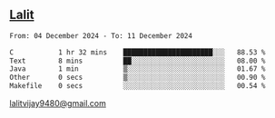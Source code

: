 ## [Lalit](https://lalit.sh)

<!--START_SECTION:waka-->

```txt
From: 04 December 2024 - To: 11 December 2024

C           1 hr 32 mins    ██████████████████████░░░   88.53 %
Text        8 mins          ██░░░░░░░░░░░░░░░░░░░░░░░   08.00 %
Java        1 min           ▒░░░░░░░░░░░░░░░░░░░░░░░░   01.67 %
Other       0 secs          ▒░░░░░░░░░░░░░░░░░░░░░░░░   00.90 %
Makefile    0 secs          ░░░░░░░░░░░░░░░░░░░░░░░░░   00.54 %
```

<!--END_SECTION:waka-->

lalitvijay9480@gmail.com
